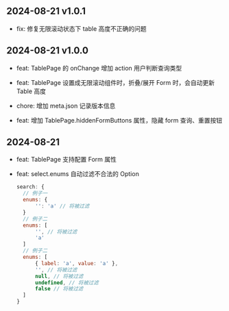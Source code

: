 ## 2024-08-21 v1.0.1

- fix: 修复无限滚动状态下 table 高度不正确的问题

## 2024-08-21 v1.0.0

- feat: TablePage 的 onChange 增加 action 用户判断查询类型

- feat: TablePage 设置成无限滚动组件时，折叠/展开 Form 时，会自动更新 Table 高度

- chore: 增加 meta.json 记录版本信息

- feat: 增加 TablePage.hiddenFormButtons 属性，隐藏 form 查询、重置按钮

## 2024-08-21

- feat: TablePage 支持配置 Form 属性

- feat: select.enums 自动过滤不合法的 Option
  ```js
  search: {
  	// 例子一
  	enums: {
  		'': 'a' // 将被过滤
  	}
  	// 例子二
  	enums: [
  		'', // 将被过滤
  		'a'
  	]
  	// 例子二
  	enums: [
  		{ label: 'a', value: 'a' },
  		'', // 将被过滤
  		null, // 将被过滤
  		undefined, // 将被过滤
  		false // 将被过滤
  	]
  }
  ```
